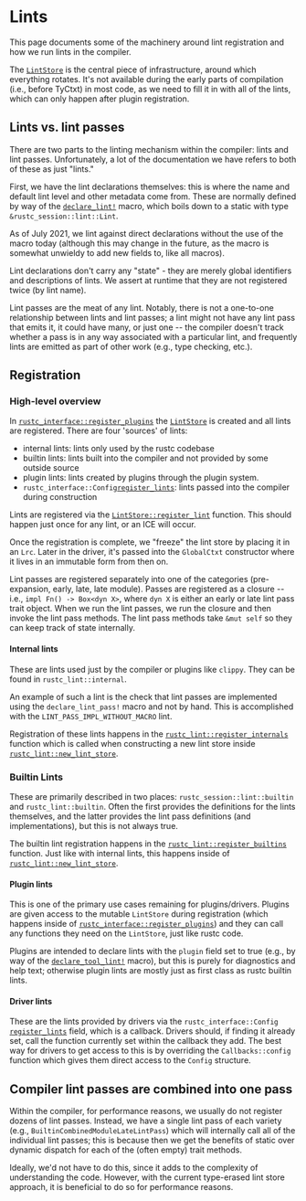 # Lints

This page documents some of the machinery around lint registration and how we
run lints in the compiler.

The [`LintStore`] is the central piece of infrastructure, around which everything
rotates. It's not available during the early parts of compilation (i.e., before
TyCtxt) in most code, as we need to fill it in with all of the lints, which can only happen after
plugin registration.

## Lints vs. lint passes

There are two parts to the linting mechanism within the compiler: lints and lint passes.
Unfortunately, a lot of the documentation we have refers to both of these as just "lints."

First, we have the lint declarations themselves: this is where the name and default lint level and
other metadata come from. These are normally defined by way of the [`declare_lint!`] macro, which
boils down to a static with type `&rustc_session::lint::Lint`.

As of <!-- date: 2021-07 --> July 2021, we lint against direct declarations
without the use of the macro today (although this may change in the future, as
the macro is somewhat unwieldy to add new fields to, like all macros).

Lint declarations don't carry any "state" - they are merely global identifiers and descriptions of
lints. We assert at runtime that they are not registered twice (by lint name).

Lint passes are the meat of any lint. Notably, there is not a one-to-one relationship between
lints and lint passes; a lint might not have any lint pass that emits it, it could have many, or
just one -- the compiler doesn't track whether a pass is in any way associated with a particular
lint, and frequently lints are emitted as part of other work (e.g., type checking, etc.).

## Registration

### High-level overview

In [`rustc_interface::register_plugins`] the [`LintStore`] is created and all lints are registered. 
There are four 'sources' of lints: 
* internal lints: lints only used by the rustc codebase
* builtin lints: lints built into the compiler and not provided by some outside source
* plugin lints: lints created by plugins through the plugin system.
* `rustc_interface::Config`[`register_lints`]: lints passed into the compiler during construction

Lints are registered via the [`LintStore::register_lint`] function. This should
happen just once for any lint, or an ICE will occur.

Once the registration is complete, we "freeze" the lint store by placing it in an `Lrc`. Later in
the driver, it's passed into the `GlobalCtxt` constructor where it lives in an immutable form from
then on.

Lint passes are registered separately into one of the categories (pre-expansion,
early, late, late module). Passes are registered as a closure -- i.e., `impl
Fn() -> Box<dyn X>`, where `dyn X` is either an early or late lint pass trait
object. When we run the lint passes, we run the closure and then invoke the lint
pass methods. The lint pass methods take `&mut self` so they can keep track of state
internally.

#### Internal lints

These are lints used just by the compiler or plugins like `clippy`. They can be found in 
`rustc_lint::internal`.

An example of such a lint is the check that lint passes are implemented using the 
`declare_lint_pass!` macro and not by hand. This is accomplished with the 
`LINT_PASS_IMPL_WITHOUT_MACRO` lint.

Registration of these lints happens in the [`rustc_lint::register_internals`] function which is
called when constructing a new lint store inside [`rustc_lint::new_lint_store`].

### Builtin Lints

These are primarily described in two places: `rustc_session::lint::builtin` and
`rustc_lint::builtin`. Often the first provides the definitions for the lints themselves,
and the latter provides the lint pass definitions (and implementations), but this is not always
true.

The builtin lint registration happens in the [`rustc_lint::register_builtins`] function. Just like
with internal lints, this happens inside of [`rustc_lint::new_lint_store`].

#### Plugin lints

This is one of the primary use cases remaining for plugins/drivers. Plugins are given access 
to the mutable `LintStore` during registration (which happens inside of 
[`rustc_interface::register_plugins`]) and they can call any functions they need on 
the `LintStore`, just like rustc code. 

Plugins are intended to declare lints with the `plugin` field set to true (e.g., by
way of the [`declare_tool_lint!`] macro), but this is purely for diagnostics and help text;
otherwise plugin lints are mostly just as first class as rustc builtin lints.

#### Driver lints

These are the lints provided by drivers via the `rustc_interface::Config` [`register_lints`] field,
which is a callback. Drivers should, if finding it already set, call the function currently set
within the callback they add. The best way for drivers to get access to this is by overriding the
`Callbacks::config` function which gives them direct access to the `Config` structure.

## Compiler lint passes are combined into one pass

Within the compiler, for performance reasons, we usually do not register dozens
of lint passes. Instead, we have a single lint pass of each variety
(e.g., `BuiltinCombinedModuleLateLintPass`) which will internally call all of the
individual lint passes; this is because then we get the benefits of static over
dynamic dispatch for each of the (often empty) trait methods.

Ideally, we'd not have to do this, since it adds to the complexity of
understanding the code. However, with the current type-erased lint store
approach, it is beneficial to do so for performance reasons.

[`LintStore`]: https://doc.rust-lang.org/nightly/nightly-rustc/rustc_lint/struct.LintStore.html
[`LintStore::register_lint`]: https://doc.rust-lang.org/nightly/nightly-rustc/rustc_lint/struct.LintStore.html#method.register_lints
[`rustc_interface::register_plugins`]: https://doc.rust-lang.org/nightly/nightly-rustc/rustc_interface/passes/fn.register_plugins.html
[`rustc_lint::register_builtins`]: https://doc.rust-lang.org/nightly/nightly-rustc/rustc_lint/fn.register_builtins.html
[`rustc_lint::register_internals`]: https://doc.rust-lang.org/nightly/nightly-rustc/rustc_lint/fn.register_internals.html
[`rustc_lint::new_lint_store`]: https://doc.rust-lang.org/nightly/nightly-rustc/rustc_lint/fn.new_lint_store.html
[`declare_lint!`]: https://doc.rust-lang.org/nightly/nightly-rustc/rustc_session/macro.declare_lint.html
[`declare_tool_lint!`]: https://doc.rust-lang.org/nightly/nightly-rustc/rustc_session/macro.declare_tool_lint.html
[`register_lints`]: https://doc.rust-lang.org/nightly/nightly-rustc/rustc_interface/interface/struct.Config.html#structfield.register_lints
